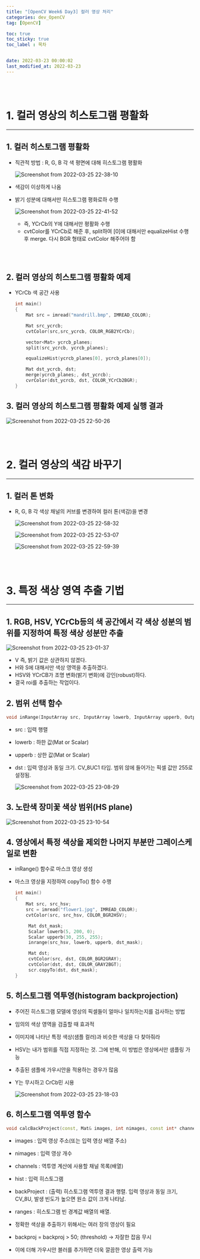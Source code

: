 ```yaml
---
title: "[OpenCV Week6 Day3] 컬러 영상 처리"
categories: dev_OpenCV
tag: [OpenCV]

toc: true
toc_sticky: true
toc_label : 목차


date: 2022-03-23 00:00:02
last_modified_at: 2022-03-23
---
```

<br>
<br>

# 1. 컬러 영상의 히스토그램 평활화
---
## 1. 컬러 히스토그램 평활화 
* 직관적 방법 : R, G, B 각 색 평면에 대해 히스토그램 평활화 

    ![Screenshot from 2022-03-25 22-38-10](https://user-images.githubusercontent.com/58837749/160131316-1f6add1c-74b8-4297-960f-cfb6a910f879.png)

* 색감이 이상하게 나옴 

* 밝기 성분에 대해서만 히스토그램 평화로하 수행 

    ![Screenshot from 2022-03-25 22-41-52](https://user-images.githubusercontent.com/58837749/160132025-92656991-ad77-4988-b9b2-745b8aff0dfc.png)

    - 즉, YCrCb의 Y에 대해서만 평활화 수행
    - cvtColor를 YCrCb로 해준 후, split하여 [0]에 대해서만 equalizeHist 수행 후 merge. 다시 BGR 형태로 cvtColor 해주어야 함
<br>
<br>

## 2. 컬러 영상의 히스토그램 평활화 예제 
* YCrCb 색 공간 사용 

    ```cpp
    int main()
    {
        Mat src = imread("mandrill.bmp", IMREAD_COLOR);

        Mat src_ycrcb;
        cvtColor(src,src_ycrcb, COLOR_RGB2YCrCb);

        vector<Mat> ycrcb_planes;
        split(src_ycrcb, ycrcb_planes);

        equalizeHist(ycrcb_planes[0], ycrcb_planes[0]);

        Mat dst_ycrcb, dst;
        merge(ycrcb_planes;, dst_ycrcb);
        cvrColor(dst_ycrcb, dst, COLOR_YCrCb2BGR);
    }
    ```

## 3. 컬러 영상의 히스토그램 평활화 예제 실행 결과 

![Screenshot from 2022-03-25 22-50-26](https://user-images.githubusercontent.com/58837749/160133420-3d46b029-245e-4585-8d93-ae7ae5ba787b.png)

<br>
<br>

# 2. 컬러 영상의 색감 바꾸기 
---
## 1. 컬러 톤 변화 
* R, G, B 각 색상 채널의 커브를 변경하여 컬러 톤(색감)을 변경 

    ![Screenshot from 2022-03-25 22-58-32](https://user-images.githubusercontent.com/58837749/160134940-3731ff08-5281-4668-91e5-472d44465f9a.png)

    ![Screenshot from 2022-03-25 22-53-07](https://user-images.githubusercontent.com/58837749/160133847-51238114-0aa6-44dd-8f29-cb84b83f1b6a.png)

    ![Screenshot from 2022-03-25 22-59-39](https://user-images.githubusercontent.com/58837749/160135097-53177642-781b-4802-b257-11737071662b.png)

<br>
<br>

# 3. 특정 색상 영역 추출 기법
---
## 1. RGB, HSV, YCrCb등의 색 공간에서 각 색상 성분의 범위를 지정하여 특정 색상 성분만 추출 

![Screenshot from 2022-03-25 23-01-37](https://user-images.githubusercontent.com/58837749/160135590-724f9323-5f18-484f-bfcb-9d2ad9ddbbbc.png)

* V 즉, 밝기 값은 상관하지 않겠다. 
* H와 S에 대해서만 색상 영역을 추출하겠다. 
* HSV와 YCrCB가 조명 변화(밝기 변화)에 강인(robust)하다. 
* 결국 roi를 추출하는 작업이다. 

## 2. 범위 선택 함수 
```cpp
void inRange(InputArray src, InputArray lowerb, InputArray upperb, OutputArray dst);
```
* src : 입력 행렬
* lowerb : 하한 값(Mat or Scalar)
* upperb : 상한 값(Mat or Scalar)
* dst : 입력 영상과 동일 크기. CV_8UC1 타입. 범위 않에 들어가는 픽셀 값만 255로 설정됨. 

    ![Screenshot from 2022-03-25 23-08-29](https://user-images.githubusercontent.com/58837749/160136578-4bf7d005-042d-46c6-885d-52bdaff0cd57.png)

## 3. 노란색 장미꽃 색상 범위(HS plane)

![Screenshot from 2022-03-25 23-10-54](https://user-images.githubusercontent.com/58837749/160136989-e983dd41-f665-4971-932d-857fbdb8fd7e.png)

## 4. 영상에서 특정 색상을 제외한 나머지 부분만 그레이스케일로 변환 
* inRange() 함수로 마스크 영상 생성 
* 마스크 영상을 지정하여 copyTo() 함수 수행 

    ```cpp
    int main()
    {
        Mat src, src_hsv;
        src = imread("flower1.jpg", IMREAD_COLOR);
        cvtColor(src, src_hsv, COLOR_BGR2HSV);

         Mat dst_mask;
         Scalar lowerb(5, 200, 0);
         Scalar upperb(30, 255, 255);
         inrange(src_hsv, lowerb, upperb, dst_mask);

         Mat dst;
         cvtColor(src, dst, COLOR_BGR2GRAY);
         cvtColor(dst, dst, COLOR_GRAY2BGT);
         scr.copyTo(dst, dst_mask);
    }
    ```

## 5. 히스토그램 역투영(histogram backprojection)
* 주어진 히스토그램 모델에 영상의 픽셀들이 얼마나 일치하는지를 검사하는 방법 
* 임의의 색상 영역을 검출할 때 효과적 
* 이미지에 나타난 특정 색상(샘플 컬러)과 비슷한 색상을 다 찾아줘라 
* HSV는 내가 범위를 직접 지정하는 것. 그에 반해, 이 방법은 영상에서만 샘플링 가능
* 추출된 샘플에 가우시안을 적용하는 경우가 많음 
* Y는 무시하고 CrCb민 시용 

    ![Screenshot from 2022-03-25 23-18-03](https://user-images.githubusercontent.com/58837749/160138263-69c16b13-7611-429d-877c-db627650c237.png)

## 6. 히스토그램 역투영 함수 
```cpp
void calcBackProject(const, Mat& images, int nimages, const int* channels, InputArray hist, OutputArray backProject, const float** ranges, double scale = 1, bool uniform = true);
```
* images : 입력 영상 주소(또는 입력 영상 배열 주소)
* nimages : 입력 영상 개수
* channels : 역투영 계산에 사용할 채널 목록(배열)
* hist : 입력 히스토그램
* backProject : (출력) 히스토그램 역투영 결과 행렬. 입력 영상과 동일 크기, CV_8U, 발생 빈도가 높으면 원소 값이 크게 나타남. 
* ranges : 히스토그램 빈 경계값 배열의 배열.

* 정확한 색상을 추출하기 위해서는 여러 장의 영상이 필요
* backproj = backproj > 50; (threshold) → 자잘한 잡음 무시 
* 이에 더해 가우시안 블러를 추가하면 더욱 깔끔한 영상 출력 가능
<br>
<br>